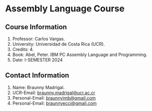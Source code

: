 # Assembly Language Course

## Course Information

1. Professor: Carlos Vargas.
2. University: Universidad de Costa Rica (UCR).
3. Credits: 4.
4. Book: Abel, Peter. IBM PC Assembly Language and Programming.
5. Date: I-SEMESTER 2024

## Contact Information

1. Name: Braunny Madrigal.
2. UCR-Email: <braunny.madrigal@ucr.ac.cr>
3. Personal-Email: <braunnyjmb@gmail.com>
4. Personal-Email: <braunnyecci@gmail.com>
